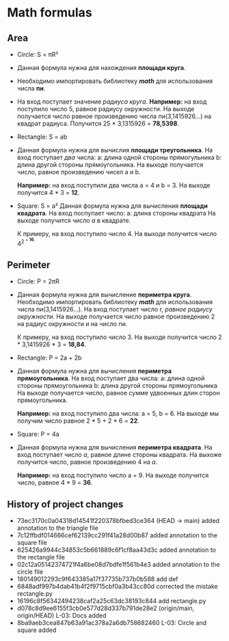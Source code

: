 # Math formulas
## Area
- Circle: S = πR²
- Данная формула нужна для нахождения **площади круга**.
- Необходимо импортировать библиотеку _**math**_ для использования числа **пи**.
- На вход поступает значение _радиуса круга_.
      **Например:** на вход поступило число 5, равное радиусу окружности.
      На выходе получается число равное произведению числа пи(3,1415926...) на квадрат радиуса. Получится 25 * 3,1315926 = **78,5398**. 
- Rectangle: S = ab
- Данная формула нужна для вычислия **площади треугольника**. 
  На вход поступает _два_ числа: 
          a: длина одной стороны прямогульника
          b: длина другой стороны прямоугольника.
  На выходе получается число, равное произведению чисел a и b.

    **Например:** на вход поступили два числа a = 4 и b = 3.
    На выходе получится 4 * 3 = **12**.
- Square: S = a²
Данная формула нужна для вычисления **площади квадрата**. 
  На вход поспупает число:
      a: длина стороны квадрата
  На выходе получится число _a_ в квадрате.

    К примеру, на вход поступило число 4.
    На выходе получится число 4<sup>2<sup> = **16**.
  
## Perimeter
- Circle: P = 2πR
- Данная формула нужна для вычисление **периметра круга**.
  Необходимо импортировать библиотеку _**math**_ для использования числа пи(3,1415926...).
  На вход поступает число r, _равное радиусу окружности_.
  На выходе получается число равное произведению 2 на радиус окружности и на число пи.

    К примеру, на вход поступило число 3.
    На выходе получится число 2 * 3,1415926 * 3 = **18,84**.
- Rectangle: P = 2a + 2b
- Данная формула нужна для вычисления **периметра прямоугольника**.
  На вход поступает два числа:
      a: длина одной стороны прямоугольника
      b: длина другой стороны прямоугольника
  На выходе получается число, равное сумме удвоенных длин сторон прямоугольника.

    **Например:** на вход поступило два числа: a = 5, b = 6.
    На выходе мы получим число равное 2 * 5 + 2 * 6 = **22**.
- Square: P = 4a
- Данная формула нужна для вычисления **периметра квадрата**.
  На вход поступает число _a_, равное длине стороны квадрата.
  На выхоже получится число, равное произведению 4 на _a_.

    **Например:** на вход поступило число a = 9.
    На выходе получится число, равное 4 * 9 = **36**.
## History of project changes
* 73ec3170c0a04318d14541f220378bfbed3ce364 (HEAD -> main) added annotation to the triangle file
* 7c12ffbdf014666cef62139cc291f41a28d00b87 added annotation to the square file
* 625426a9944c34853c5b661889c6f1cf8aa43d3c added annotation to the rectangle file
* 02c12a05142374721f4a6be08d7bdfe1f561b4e3 added annotation to the circle file
* 180149012293c9f643385a17f37735b737b0b588 add def
* 6848adf997b4dab41b4f2f9715cbf0a3b43cc80d corrected the mistake rectangle.py
* 16196c8f56342494238caf2a25c63dc38193c844 add rectangle.py
* d078c8d9ee6155f3cb0e577d28d337b791de28e2 (origin/main, origin/HEAD) L-03: Docs added
* 8ba9aeb3cea847b63a91ac378a2a6db758682460 L-03: Circle and square added

